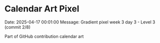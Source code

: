 # Calendar Art Pixel

Date: 2025-04-17 00:01:00
Message: Gradient pixel week 3 day 3 - Level 3 (commit 2/8)

Part of GitHub contribution calendar art
